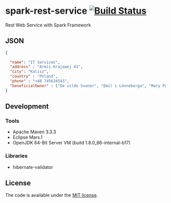 # spark-rest-service [![Build Status](https://travis-ci.org/amarcinkowski/spark-rest-service.svg?branch=master)](https://travis-ci.org/amarcinkowski/spark-rest-service)

Rest Web Service with Spark Framework

## JSON
```json
{
  
  "name": "IT Services",
  "address" : "Armii Krajowej 41",
  "city": "Kalisz",
  "country" : "Poland",
  "phone" : "+48 745634543",
  "beneficialOwner" : ["De vilde Svaner", "Emil i Lönneberga", "Mary Poppins", "Den lille Havfrue"]
}
```

## Development
### Tools
* Apache Maven 3.3.3
* Eclipse Mars.1
* OpenJDK 64-Bit Server VM (build 1.8.0_66-internal-b17)

### Libraries
* hibernate-validator

## License

The code is available under the [MIT license](LICENSE.txt).
